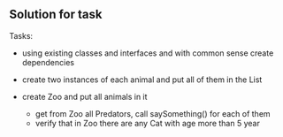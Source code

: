 ## Solution for task
Tasks:
- using existing classes and interfaces and with common sense create dependencies
- create two instances of each animal and put all of them in the List
- create Zoo and put all animals in it

    - get from Zoo all Predators, call saySomething() for each of them
    - verify that in Zoo there are any Cat with age more than 5 year